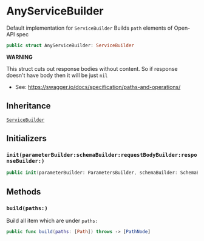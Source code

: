 # AnyServiceBuilder

Default implementation for `ServiceBuilder`
Builds `path` elements of Open-API spec

``` swift
public struct AnyServiceBuilder: ServiceBuilder
```

**WARNING**

This struct cuts out response bodies without content. So if response doesn't have body then it will be just `nil`

  - See: https://swagger.io/docs/specification/paths-and-operations/

> 

> 

## Inheritance

[`ServiceBuilder`](./ServiceBuilder)

## Initializers

### `init(parameterBuilder:schemaBuilder:requestBodyBuilder:responseBuilder:)`

``` swift
public init(parameterBuilder: ParametersBuilder, schemaBuilder: SchemaBuilder, requestBodyBuilder: RequestBodyBuilder, responseBuilder: ResponseBuilder)
```

## Methods

### `build(paths:)`

Build all item which are under `paths:​`

``` swift
public func build(paths: [Path]) throws -> [PathNode]
```
